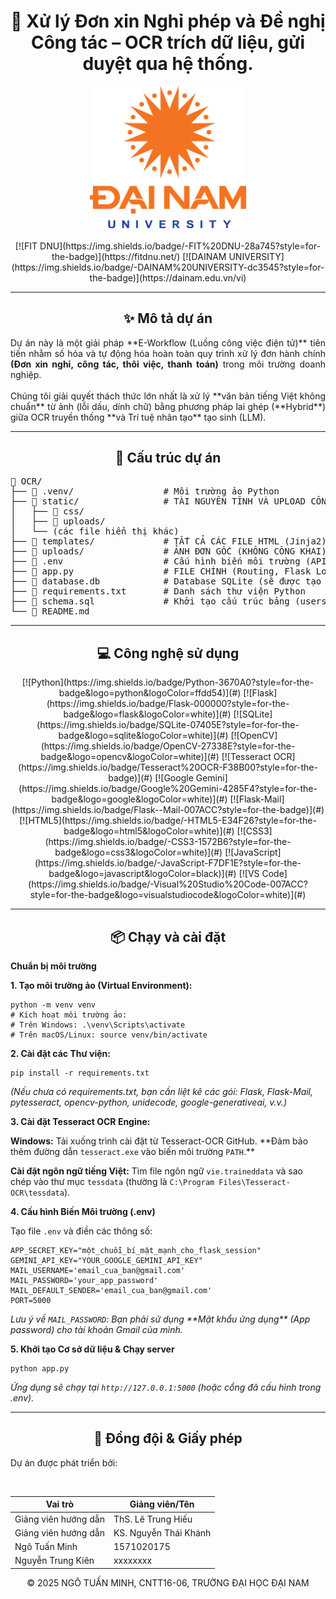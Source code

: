 <h1 align="center">
🚗 Xử lý Đơn xin Nghỉ phép và Đề nghị Công tác – OCR trích dữ liệu, gửi duyệt qua hệ thống.
</h1>
<div align="center">
    <img src="README/logoDaiNam.png" alt="DaiNam University Logo" width="250"> 
</div>
<br>
<div align="center">
    [![FIT DNU](https://img.shields.io/badge/-FIT%20DNU-28a745?style=for-the-badge)](https://fitdnu.net/)
    [![DAINAM UNIVERSITY](https://img.shields.io/badge/-DAINAM%20UNIVERSITY-dc3545?style=for-the-badge)](https://dainam.edu.vn/vi)
</div>

<hr>

<h2 align="center">✨ Mô tả dự án</h2>
<p align="justify">
Dự án này là một giải pháp **E-Workflow (Luồng công việc điện tử)** tiên tiến nhằm số hóa và tự động hóa hoàn toàn quy trình xử lý đơn hành chính <strong>(Đơn xin nghỉ, công tác, thôi việc, thanh toán)</strong> trong môi trường doanh nghiệp.
<br><br>
Chúng tôi giải quyết thách thức lớn nhất là xử lý **văn bản tiếng Việt không chuẩn** từ ảnh (lỗi dấu, dính chữ) bằng phương pháp lai ghép (**Hybrid**) giữa OCR truyền thống **và Trí tuệ nhân tạo** tạo sinh (LLM).
</p>

<hr>

<h2 align="center">🚀 Cấu trúc dự án</h2>
<pre>
📂 OCR/
├── 📁 .venv/                 # Môi trường ảo Python
├── 📁 static/                # TÀI NGUYÊN TĨNH VÀ UPLOAD CÔNG KHAI
│   ├── 📁 css/
│   ├── 📁 uploads/
│   └── (các file hiển thị khác)
├── 📁 templates/             # TẤT CẢ CÁC FILE HTML (Jinja2)
├── 📁 uploads/               # ẢNH ĐƠN GỐC (KHÔNG CÔNG KHAI)
├── 📜 .env                   # Cấu hình biến môi trường (API Keys, Mail)
├── 📜 app.py                 # FILE CHÍNH (Routing, Flask Logic, App Config)
├── 📜 database.db            # Database SQLite (sẽ được tạo tự động)
├── 📜 requirements.txt       # Danh sách thư viện Python
├── 📜 schema.sql             # Khởi tạo cấu trúc bảng (users, Don, DuyetLog, ThongBao)
└── 📘 README.md
</pre>

<hr>

<h2 align="center">💻 Công nghệ sử dụng</h2>
<div align="center">
    [![Python](https://img.shields.io/badge/Python-3670A0?style=for-the-badge&logo=python&logoColor=ffdd54)](#)
[![Flask](https://img.shields.io/badge/Flask-000000?style=for-the-badge&logo=flask&logoColor=white)](#)
[![SQLite](https://img.shields.io/badge/SQLite-07405E?style=for-for-the-badge&logo=sqlite&logoColor=white)](#)
[![OpenCV](https://img.shields.io/badge/OpenCV-27338E?style=for-the-badge&logo=opencv&logoColor=white)](#)
[![Tesseract OCR](https://img.shields.io/badge/Tesseract%20OCR-F38B00?style=for-the-badge)](#)
[![Google Gemini](https://img.shields.io/badge/Google%20Gemini-4285F4?style=for-the-badge&logo=google&logoColor=white)](#)
[![Flask-Mail](https://img.shields.io/badge/Flask--Mail-007ACC?style=for-the-badge)](#)
[![HTML5](https://img.shields.io/badge/-HTML5-E34F26?style=for-the-badge&logo=html5&logoColor=white)](#)
[![CSS3](https://img.shields.io/badge/-CSS3-1572B6?style=for-the-badge&logo=css3&logoColor=white)](#)
[![JavaScript](https://img.shields.io/badge/-JavaScript-F7DF1E?style=for-the-badge&logo=javascript&logoColor=black)](#)
[![VS Code](https://img.shields.io/badge/-Visual%20Studio%20Code-007ACC?style=for-the-badge&logo=visualstudiocode&logoColor=white)](#)

</div>


<hr>


<h2 align="center">📦 Chạy và cài đặt</h2>
<p align="justify">
<strong>Chuẩn bị môi trường</strong>
</p>

<p><strong>1. Tạo môi trường ảo (Virtual Environment): </strong></p>
<pre><code>python -m venv venv
# Kích hoạt môi trường ảo:
# Trên Windows: .\venv\Scripts\activate
# Trên macOS/Linux: source venv/bin/activate</code></pre>

<p><strong>2. Cài đặt các Thư viện:</strong></p>
<pre><code>pip install -r requirements.txt</code></pre>
<p><em>(Nếu chưa có requirements.txt, bạn cần liệt kê các gói: Flask, Flask-Mail, pytesseract, opencv-python, unidecode, google-generativeai, v.v.)</em></p>


<p><strong>3. Cài đặt Tesseract OCR Engine: </strong></p>
<p><strong>Windows:</strong> Tải xuống trình cài đặt từ Tesseract-OCR GitHub. **Đảm bảo thêm đường dẫn <code>tesseract.exe</code> vào biến môi trường <code>PATH</code>.**</p>
<p><strong>Cài đặt ngôn ngữ tiếng Việt:</strong> Tìm file ngôn ngữ <code>vie.traineddata</code> và sao chép vào thư mục <code>tessdata</code> (thường là <code>C:\Program Files\Tesseract-OCR\tessdata</code>).</p>


<p><strong>4. Cấu hình Biến Môi trường (.env)</strong></p>
<p>Tạo file <code>.env</code> và điền các thông số:
<pre><code>APP_SECRET_KEY="một_chuỗi_bí_mật_mạnh_cho_flask_session"
GEMINI_API_KEY="YOUR_GOOGLE_GEMINI_API_KEY"
MAIL_USERNAME='email_cua_ban@gmail.com'
MAIL_PASSWORD='your_app_password' 
MAIL_DEFAULT_SENDER='email_cua_ban@gmail.com'
PORT=5000</code></pre>
<p><em>Lưu ý về <code>MAIL_PASSWORD</code>: Bạn phải sử dụng **Mật khẩu ứng dụng** (App password) cho tài khoản Gmail của mình.</em></p>


<p><strong>5. Khởi tạo Cơ sở dữ liệu & Chạy server</strong></p>
<pre><code>python app.py</code></pre>
<p><em>Ứng dụng sẽ chạy tại <code>http://127.0.0.1:5000</code> (hoặc cổng đã cấu hình trong .env).</em></p>

<hr>

<h2 align="center">🤝 Đồng đội & Giấy phép</h2>
<p>Dự án được phát triển bởi:</p>
<center>
<table>
  <thead>
    <tr>
      <th>Vai trò</th>
      <th>Giảng viên/Tên</th>
    </tr>
  </thead>
  <tbody>
    <tr>
      <td>Giảng viên hướng dẫn</td>
      <td>ThS. Lê Trung Hiếu</td>
    </tr>
    <tr>
      <td>Giảng viên hướng dẫn</td>
      <td>KS. Nguyễn Thái Khánh</td>
    </tr>
    <tr>
      <td>Ngô Tuấn Minh</td>
      <td>1571020175</td>
    </tr>
    <tr>
      <td>Nguyễn Trung Kiên</td>
      <td>xxxxxxxx</td>
    </tr>
  </tbody>
</table>
</center>
<p align="center">© 2025 NGÔ TUẤN MINH, CNTT16-06, TRƯỜNG ĐẠI HỌC ĐẠI NAM</p>